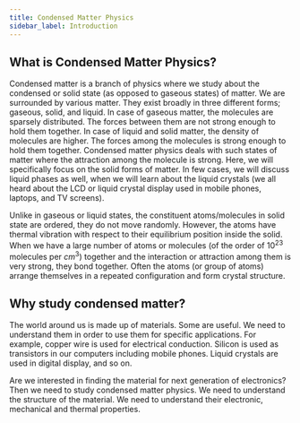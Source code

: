 ```yaml
---
title: Condensed Matter Physics
sidebar_label: Introduction
---
```


## What is Condensed Matter Physics?

Condensed matter is a branch of physics where we study about the condensed or
solid state (as opposed to gaseous states) of matter. We are surrounded by
various matter. They exist broadly in three different forms; gaseous, solid, and
liquid. In case of gaseous matter, the molecules are sparsely distributed. The
forces between them are not strong enough to hold them together. In case of
liquid and solid matter, the density of molecules are higher. The forces among
the molecules is strong enough to hold them together. Condensed matter physics
deals with such states of matter where the attraction among the molecule is
strong.  Here, we will specifically focus on the solid forms of matter. In few
cases, we will discuss liquid phases as well, when we will learn about the
liquid crystals (we all heard about the LCD or liquid crystal display used in
mobile phones, laptops, and TV screens).

Unlike in gaseous or liquid states, the constituent atoms/molecules in solid
state are ordered, they do not move randomly. However, the atoms have thermal
vibration with respect to their equilibrium position inside the solid. When we
have a large number of atoms or molecules (of the order of $10^{23}$ molecules
per $cm^3$) together and the interaction or attraction among them is very
strong, they bond together. Often the atoms (or group of atoms) arrange
themselves in a repeated configuration and form crystal structure. 

## Why study condensed matter?
The world around us is made up of materials. Some are useful. We need to
understand them in order to use them for specific applications. For example,
copper wire is used for electrical conduction. Silicon is used as transistors in
our computers including mobile phones. Liquid crystals are used in digital
display, and so on. 

Are we interested in finding the material for next generation of electronics?
Then we need to study condensed matter physics. We need to understand the
structure of the material. We need to understand their electronic, mechanical
and thermal properties. 
